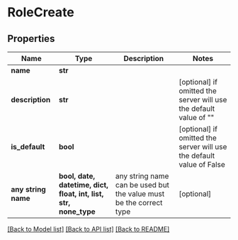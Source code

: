 # RoleCreate


## Properties
Name | Type | Description | Notes
------------ | ------------- | ------------- | -------------
**name** | **str** |  |
**description** | **str** |  | [optional]  if omitted the server will use the default value of ""
**is_default** | **bool** |  | [optional]  if omitted the server will use the default value of False
**any string name** | **bool, date, datetime, dict, float, int, list, str, none_type** | any string name can be used but the value must be the correct type | [optional]

[[Back to Model list]](../README.md#documentation-for-models) [[Back to API list]](../README.md#documentation-for-api-endpoints) [[Back to README]](../README.md)
